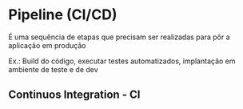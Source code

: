 # Pipeline (CI/CD)

É uma sequência de etapas que precisam ser realizadas para pôr a aplicação em produção

Ex.:
    Build do código, executar testes automatizados, implantação em ambiente de teste e de dev

## Continuos Integration - CI
